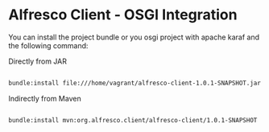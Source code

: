 # Alfresco Client - OSGI Integration

You can install the project bundle or you osgi project with apache karaf and the following command:

Directly from JAR

```sh

bundle:install file:///home/vagrant/alfresco-client-1.0.1-SNAPSHOT.jar

```

Indirectly from Maven


```sh

bundle:install mvn:org.alfresco.client/alfresco-client/1.0.1-SNAPSHOT

```
